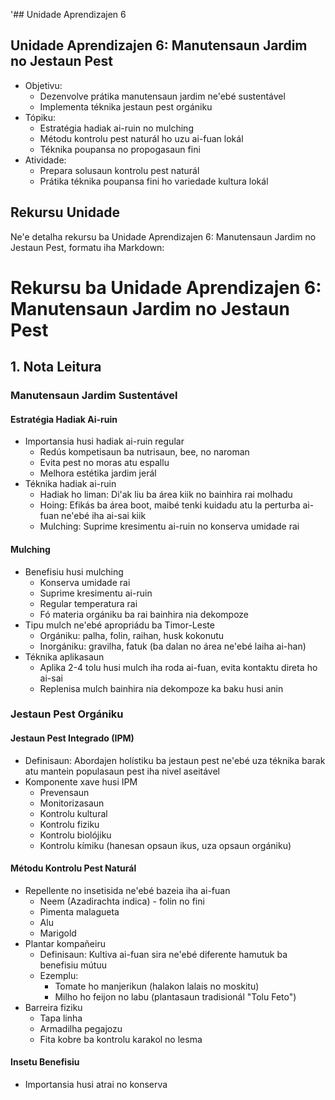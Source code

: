 '## Unidade Aprendizajen 6

## Unidade Aprendizajen 6: Manutensaun Jardim no Jestaun Pest
- Objetivu:
  * Dezenvolve prátika manutensaun jardim ne'ebé sustentável
  * Implementa téknika jestaun pest orgániku
- Tópiku:
  * Estratégia hadiak ai-ruin no mulching
  * Métodu kontrolu pest naturál ho uzu ai-fuan lokál
  * Téknika poupansa no propogasaun fini
- Atividade:
  * Prepara solusaun kontrolu pest naturál
  * Prátika téknika poupansa fini ho variedade kultura lokál 

## Rekursu Unidade

Ne'e detalha rekursu ba Unidade Aprendizajen 6: Manutensaun Jardim no Jestaun Pest, formatu iha Markdown:

# Rekursu ba Unidade Aprendizajen 6: Manutensaun Jardim no Jestaun Pest

## 1. Nota Leitura

### Manutensaun Jardim Sustentável

#### Estratégia Hadiak Ai-ruin
- Importansia husi hadiak ai-ruin regular
  * Redús kompetisaun ba nutrisaun, bee, no naroman
  * Evita pest no moras atu espallu
  * Melhora estétika jardim jerál
- Téknika hadiak ai-ruin
  * Hadiak ho liman: Di'ak liu ba área kiik no bainhira rai molhadu
  * Hoing: Efikás ba área boot, maibé tenki kuidadu atu la perturba ai-fuan ne'ebé iha ai-sai kiik
  * Mulching: Suprime kresimentu ai-ruin no konserva umidade rai

#### Mulching
- Benefisiu husi mulching
  * Konserva umidade rai
  * Suprime kresimentu ai-ruin
  * Regular temperatura rai
  * Fó materia orgániku ba rai bainhira nia dekompoze
- Tipu mulch ne'ebé apropriádu ba Timor-Leste
  * Orgániku: palha, folin, raihan, husk kokonutu
  * Inorgániku: gravilha, fatuk (ba dalan no área ne'ebé laiha ai-han)
- Téknika aplikasaun
  * Aplika 2-4 tolu husi mulch iha roda ai-fuan, evita kontaktu direta ho ai-sai
  * Replenisa mulch bainhira nia dekompoze ka baku husi anin

### Jestaun Pest Orgániku

#### Jestaun Pest Integrado (IPM)
- Definisaun: Abordajen holístiku ba jestaun pest ne'ebé uza téknika barak atu mantein populasaun pest iha nivel aseitável
- Komponente xave husi IPM
  * Prevensaun
  * Monitorizasaun
  * Kontrolu kultural
  * Kontrolu fiziku
  * Kontrolu biolójiku
  * Kontrolu kímiku (hanesan opsaun ikus, uza opsaun orgániku)

#### Métodu Kontrolu Pest Naturál
- Repellente no insetisida ne'ebé bazeia iha ai-fuan
  * Neem (Azadirachta indica) - folin no fini
  * Pimenta malagueta
  * Alu
  * Marigold
- Plantar kompañeiru
  * Definisaun: Kultiva ai-fuan sira ne'ebé diferente hamutuk ba benefisiu mútuu
  * Ezemplu:
    - Tomate ho manjerikun (halakon lalais no moskitu)
    - Milho ho feijon no labu (plantasaun tradisionál "Tolu Feto")
- Barreira fiziku
  * Tapa linha
  * Armadilha pegajozu
  * Fita kobre ba kontrolu karakol no lesma

#### Insetu Benefisiu
- Importansia husi atrai no konserva